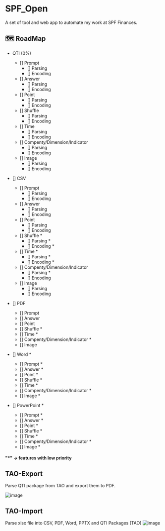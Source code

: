 # SPF_Open

A set of tool and web app to automate my work at SPF Finances.

## 🗺️ RoadMap

- QTI (0%)
  - [] Prompt
    - [] Parsing
    - [] Encoding
  - [] Answer
    - [] Parsing
    - [] Encoding
  - [] Point
    - [] Parsing
    - [] Encoding
  - [] Shuffle
    - [] Parsing
    - [] Encoding
  - [] Time
    - [] Parsing
    - [] Encoding
  - [] Compenty/Dimension/Indicator
    - [] Parsing
    - [] Encoding
  - [] Image
    - [] Parsing
    - [] Encoding
- [] CSV
  - [] Prompt
    - [] Parsing
    - [] Encoding
  - [] Answer
    - [] Parsing
    - [] Encoding
  - [] Point
    - [] Parsing
    - [] Encoding
  - [] Shuffle *
    - [] Parsing *
    - [] Encoding *
  - [] Time *
    - [] Parsing *
    - [] Encoding *
  - [] Compenty/Dimension/Indicator
    - [] Parsing *
    - [] Encoding
  - [] Image
    - [] Parsing
    - [] Encoding
- [] PDF
  - [] Prompt
  - [] Answer
  - [] Point
  - [] Shuffle *
  - [] Time *
  - [] Compenty/Dimension/Indicator *
  - [] Image
  
- [] Word *
  - [] Prompt *
  - [] Answer *
  - [] Point *
  - [] Shuffle *
  - [] Time *
  - [] Compenty/Dimension/Indicator *
  - [] Image *
- [] PowerPoint *
  - [] Prompt *
  - [] Answer *
  - [] Point *
  - [] Shuffle *
  - [] Time *
  - [] Compenty/Dimension/Indicator *
  - [] Image *

#### "*" -> features with low priority

## TAO-Export

Parse QTI package from TAO and export them to PDF.

![image](https://github.com/Benoit-Welsch/SPF_Open/assets/56845767/f5a90a58-5b82-4e7a-b126-54a679ca3b6b)


## TAO-Import

Parse xlsx file into CSV, PDF, Word, PPTX and QTI Packages (TAO)
![image](https://github.com/Benoit-Welsch/SPF_Open/assets/56845767/baa07d7c-7a18-46fe-aa7e-954b0aaeac9e)
